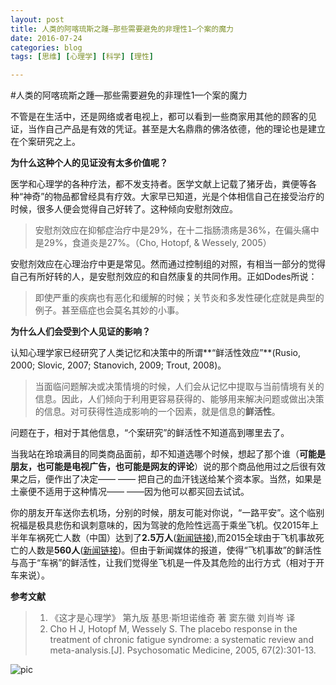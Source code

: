```yaml
---
layout: post
title: 人类的阿喀琉斯之踵—那些需要避免的非理性1—个案的魔力
date: 2016-07-24
categories: blog
tags: [思维] [心理学] [科学] [理性]

---
```



#人类的阿喀琉斯之踵—那些需要避免的非理性1—个案的魔力




不管是在生活中，还是网络或者电视上，都可以看到一些商家用其他的顾客的见证，当作自己产品是有效的凭证。甚至是大名鼎鼎的佛洛依德，他的理论也是建立在个案研究之上。

**为什么这种个人的见证没有太多价值呢？**

医学和心理学的各种疗法，都不发支持者。医学文献上记载了猪牙齿，粪便等各种“神奇”的物品都曾经具有疗效。大家早已知道，光是个体相信自己在接受治疗的时候，很多人便会觉得自己好转了。这种倾向安慰剂效应。

> 安慰剂效应在抑郁症治疗中是29%，在十二指肠溃疡是36%，在偏头痛中是29%，食道炎是27%。（Cho, Hotopf, & Wessely, 2005）

安慰剂效应在心理治疗中更是常见。然而通过控制组的对照，有相当一部分的觉得自己有所好转的人，是安慰剂效应的和自然康复的共同作用。正如Dodes所说：
> 即使严重的疾病也有恶化和缓解的时候；关节炎和多发性硬化症就是典型的例子。甚至癌症也会莫名其妙的小事。

**为什么人们会受到个人见证的影响？**

认知心理学家已经研究了人类记忆和决策中的所谓**“鲜活性效应”**(Rusio, 2000; Slovic, 2007; Stanovich, 2009; Trout, 2008)。

> 当面临问题解决或决策情境的时候，人们会从记忆中提取与当前情境有关的信息。因此，人们倾向于利用更容易获得的、能够用来解决问题或做出决策的信息。对可获得性造成影响的一个因素，就是信息的**鲜活性**。

问题在于，相对于其他信息，“个案研究”的鲜活性不知道高到哪里去了。

当我站在玲琅满目的同类商品面前，却不知道选哪个时候，想起了那个谁（**可能是朋友，也可能是电视广告，也可能是网友的评论**）说的那个商品他用过之后很有效果之后，便作出了决定—— —— 把自己的血汗钱送给某个资本家。当然，如果是土豪便不适用于这种情况—— ——因为他可以都买回去试试。


你的朋友开车送你去机场，分别的时候，朋友可能对你说，“一路平安”。这个临别祝福是极具悲伤和讽刺意味的，因为驾驶的危险性远高于乘坐飞机。仅2015年上半年车祸死亡人数（中国）达到了**2.5万人**([新闻链接](http://news.cnr.cn/dj/20150703/t20150703_519064526.shtml)),而2015全球由于飞机事故死亡的人数是**560人**([新闻链接](http://help.3g.163.com/16/0103/17/BCE2BUH100964LCJ.html))。但由于新闻媒体的报道，使得“飞机事故”的鲜活性与高于“车祸”的鲜活性，让我们觉得坐飞机是一件及其危险的出行方式（相对于开车来说）。

**参考文献**

> 1. 《这才是心理学》 第九版 基思·斯坦诺维奇 著 窦东徽 刘肖岑 译
> 2. Cho H J, Hotopf M, Wessely S. The placebo response in the treatment of chronic fatigue syndrome: a systematic review and meta-analysis.[J]. Psychosomatic Medicine, 2005, 67(2):301-13.  

![pic](http://o9m8cmsd5.bkt.clouddn.com/2016-07-24-poem%20%E6%8B%B7%E8%B4%9D.jpg)